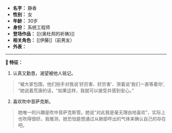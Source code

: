 
- **名字：** 静香
- **性别：** 女
- **年龄：** 30岁
- **身份：** 系统工程师
- **登场作品：** [[《奥杜邦的祈祷》]]
- **相关角色：** [[伊藤]]（前男友）
- **外表：** 

---

**🎷 特征：** 

1. 认真又勤恳，渴望被他人铭记。

> “被大家包围，他们拍手对我说‘好厉害、好厉害’、哭着说‘我们一直等着你’, ”她说着荒唐的话，“如果这样，我就可以接受并感到安心。”

2. 喜欢吹中音萨克斯。

> 她唯一的兴趣是吹中音萨克斯管。她说“对此我是毫无理由地喜欢”，实际上也吹得很好。我推测，她恐怕是想通过从肺部呼出的气体来确认自己的存在吧。
